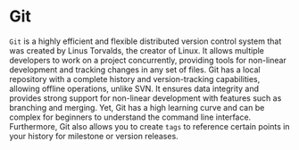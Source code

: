 # Git

`Git` is a highly efficient and flexible distributed version control system that was created by Linus Torvalds, the creator of Linux. It allows multiple developers to work on a project concurrently, providing tools for non-linear development and tracking changes in any set of files. Git has a local repository with a complete history and version-tracking capabilities, allowing offline operations, unlike SVN. It ensures data integrity and provides strong support for non-linear development with features such as branching and merging. Yet, Git has a high learning curve and can be complex for beginners to understand the command line interface. Furthermore, Git also allows you to create `tags` to reference certain points in your history for milestone or version releases.